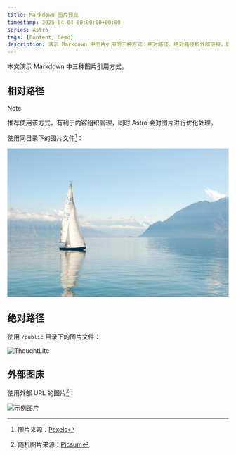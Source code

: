 ```yaml
---
title: Markdown 图片预览
timestamp: 2025-04-04 00:00:00+00:00
series: Astro
tags: [Content, Demo]
description: 演示 Markdown 中图片引用的三种方式：相对路径、绝对路径和外部链接，展示图片优化和管理最佳实践。
---
```


本文演示 Markdown 中三种图片引用方式。

## 相对路径

> [!NOTE]
> 推荐使用该方式，有利于内容组织管理，同时 Astro 会对图片进行优化处理。

使用同目录下的图片文件[^boat]：

[^boat]: 图片来源：[Pexels](https://www.pexels.com/photo/white-sailboat-on-water-273886/)

![白色帆船](white_sailboat_on_water.jpg)

## 绝对路径

使用 `/public` 目录下的图片文件：

![ThoughtLite](/web-app-manifest-512x512.png)

## 外部图床

使用外部 URL 的图片[^random]：

[^random]: 随机图片来源：[Picsum](https://picsum.photos/)

![示例图片](https://picsum.photos/1600/900?random=1)
